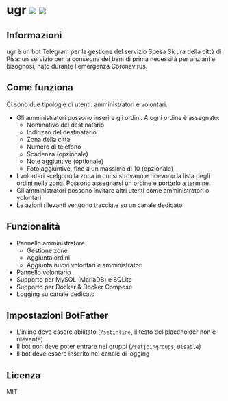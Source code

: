 # ugr ![](https://img.shields.io/github/go-mod/go-version/xnyo/ugr) ![](https://img.shields.io/github/license/xnyo/ugr)

## Informazioni
ugr è un bot Telegram per la gestione del servizio Spesa Sicura della città di Pisa: un
servizio per la consegna dei beni di prima necessità per anziani e bisognosi, nato
durante l'emergenza Coronavirus.

## Come funziona
Ci sono due tipologie di utenti: amministratori e volontari.
- Gli amministratori possono inserire gli ordini. A ogni ordine è assegnato:
  - Nominativo del destinatario
  - Indirizzo del destinatario
  - Zona della città
  - Numero di telefono
  - Scadenza (opzionale)
  - Note aggiuntive (optionale)
  - Foto aggiuntive, fino a un massimo di 10 (opzionale)
- I volontari scelgono la zona in cui si strovano e ricevono la lista degli ordini nella zona.
Possono assegnarsi un ordine e portarlo a termine.
- Gli amministratori possono invitare altri utenti come amministratori o volontari
- Le azioni rilevanti vengono tracciate su un canale dedicato

## Funzionalità
- Pannello amministratore
  - Gestione zone
  - Aggiunta ordini
  - Aggiunta nuovi volontari e amministratori
- Pannello volontario
- Supporto per MySQL (MariaDB) e SQLite
- Supporto per Docker & Docker Compose
- Logging su canale dedicato

## Impostazioni BotFather
- L'inline deve essere abilitato (`/setinline`, il testo del placeholder non è rilevante)
- Il bot non deve poter entrare nei gruppi (`/setjoingroups`, `Disable`)
- Il bot deve essere inserito nel canale di logging

## Licenza
MIT
